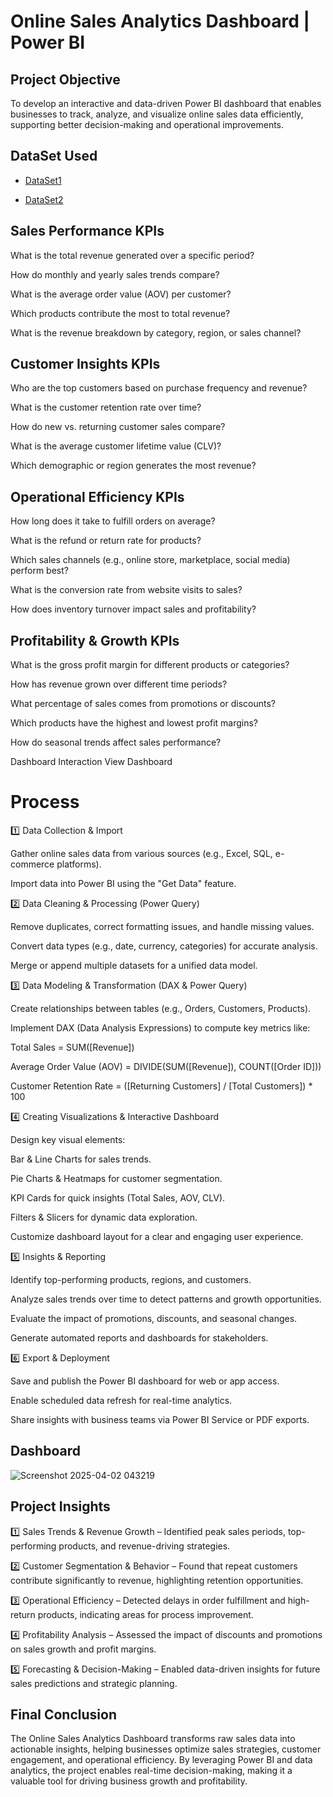 # Online Sales Analytics Dashboard | Power BI
## Project Objective
To develop an interactive and data-driven Power BI dashboard that enables businesses to track, analyze, and visualize online sales data efficiently, supporting better decision-making and operational improvements.
## DataSet Used

- <a href="https://github.com/anujmishra1111/PowerBI-Dashboard/blob/main/Details.csv">DataSet1</a>

- <a href="https://github.com/anujmishra1111/PowerBI-Dashboard/blob/main/Orders.csv">DataSet2</a>

## Sales Performance KPIs

What is the total revenue generated over a specific period?

How do monthly and yearly sales trends compare?

What is the average order value (AOV) per customer?

Which products contribute the most to total revenue?

What is the revenue breakdown by category, region, or sales channel?

## Customer Insights KPIs

Who are the top customers based on purchase frequency and revenue?

What is the customer retention rate over time?

How do new vs. returning customer sales compare?

What is the average customer lifetime value (CLV)?

Which demographic or region generates the most revenue?

## Operational Efficiency KPIs

How long does it take to fulfill orders on average?

What is the refund or return rate for products?

Which sales channels (e.g., online store, marketplace, social media) perform best?

What is the conversion rate from website visits to sales?

How does inventory turnover impact sales and profitability?

## Profitability & Growth KPIs

What is the gross profit margin for different products or categories?

How has revenue grown over different time periods?

What percentage of sales comes from promotions or discounts?

Which products have the highest and lowest profit margins?

How do seasonal trends affect sales performance?

Dashboard Interaction <a herf="https://github.com/anujmishra1111/PowerBI-Dashboard/blob/main/Screenshot%202025-04-02%20043219.png"> View Dashboard</a>

# Process

1️⃣ Data Collection & Import

Gather online sales data from various sources (e.g., Excel, SQL, e-commerce platforms).

Import data into Power BI using the "Get Data" feature.

2️⃣ Data Cleaning & Processing (Power Query)

Remove duplicates, correct formatting issues, and handle missing values.

Convert data types (e.g., date, currency, categories) for accurate analysis.

Merge or append multiple datasets for a unified data model.

3️⃣ Data Modeling & Transformation (DAX & Power Query)

Create relationships between tables (e.g., Orders, Customers, Products).

Implement DAX (Data Analysis Expressions) to compute key metrics like:

Total Sales = SUM([Revenue])

Average Order Value (AOV) = DIVIDE(SUM([Revenue]), COUNT([Order ID]))

Customer Retention Rate = ([Returning Customers] / [Total Customers]) * 100

4️⃣ Creating Visualizations & Interactive Dashboard

Design key visual elements:

Bar & Line Charts for sales trends.

Pie Charts & Heatmaps for customer segmentation.

KPI Cards for quick insights (Total Sales, AOV, CLV).

Filters & Slicers for dynamic data exploration.

Customize dashboard layout for a clear and engaging user experience.

5️⃣ Insights & Reporting

Identify top-performing products, regions, and customers.

Analyze sales trends over time to detect patterns and growth opportunities.

Evaluate the impact of promotions, discounts, and seasonal changes.

Generate automated reports and dashboards for stakeholders.

6️⃣ Export & Deployment

Save and publish the Power BI dashboard for web or app access.

Enable scheduled data refresh for real-time analytics.

Share insights with business teams via Power BI Service or PDF exports.

## Dashboard

![Screenshot 2025-04-02 043219](https://github.com/user-attachments/assets/c41b47b6-f57d-4ab5-b9b2-d1faada551cc)

## Project Insights

1️⃣ Sales Trends & Revenue Growth – Identified peak sales periods, top-performing products, and revenue-driving strategies.

2️⃣ Customer Segmentation & Behavior – Found that repeat customers contribute significantly to revenue, highlighting retention opportunities.

3️⃣ Operational Efficiency – Detected delays in order fulfillment and high-return products, indicating areas for process improvement.

4️⃣ Profitability Analysis – Assessed the impact of discounts and promotions on sales growth and profit margins.

5️⃣ Forecasting & Decision-Making – Enabled data-driven insights for future sales predictions and strategic planning.

## Final Conclusion

The Online Sales Analytics Dashboard transforms raw sales data into actionable insights, helping businesses optimize sales strategies, customer engagement, and operational efficiency. By leveraging Power BI and data analytics, the project enables real-time decision-making, making it a valuable tool for driving business growth and profitability. 




